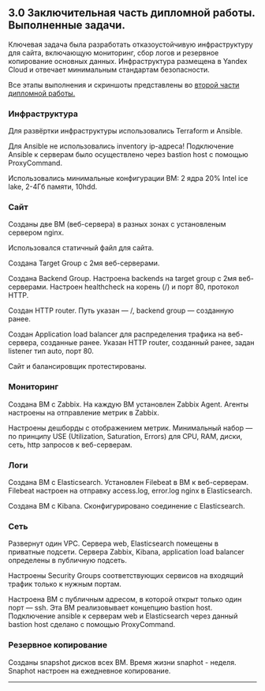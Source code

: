 ## 3.0 Заключительная часть дипломной работы. Выполненные задачи.

Ключевая задача была разработать отказоустойчивую инфраструктуру для сайта, включающую мониторинг, сбор логов и резервное копирование основных данных. Инфраструктура размещена в Yandex Cloud и отвечает минимальным стандартам безопасности.

Все этапы выполнения и скриншоты представлены во [второй части дипломной работы.](https://github.com/tverdyakov/diplom_tverdyakov-sys-20/blob/main/02_Основная%20часть%20дипломной%20работы/README.md) 

### Инфраструктура
Для развёртки инфраструктуры использовались Terraform и Ansible.  

Для Ansible не использовались inventory ip-адреса! Подключение Ansible к серверам было осуществлено через bastion host с помощью ProxyCommand.

Использовались минимальные конфигурации ВМ: 2 ядра 20% Intel ice lake, 2-4Гб памяти, 10hdd. 

### Сайт
Созданы две ВМ (веб-сервера) в разных зонах с установленым сервером nginx.

Использовался статичный файл для сайта.

Создана Target Group с 2мя веб-серверами.

Создана Backend Group. Настроена backends на target group с 2мя веб-серверами. Настроен healthcheck на корень (/) и порт 80, протокол HTTP.

Создан HTTP router. Путь указан — /, backend group — созданную ранее.

Создан Application load balancer для распределения трафика на веб-сервера, созданные ранее. Указан HTTP router, созданный ранее, задан listener тип auto, порт 80.

Сайт и балансировщик протестированы.

### Мониторинг
Создана ВМ с Zabbix. На каждую ВМ установлен Zabbix Agent. Агенты настроены на отправление метрик в Zabbix. 

Настроены дешборды с отображением метрик. Минимальный набор — по принципу USE (Utilization, Saturation, Errors) для CPU, RAM, диски, сеть, http запросов к веб-серверам. 

### Логи
Cоздана ВМ с Elasticsearch. Установлен Filebeat в ВМ к веб-серверам. Filebeat настроен на отправку access.log, error.log nginx в Elasticsearch.

Создана ВМ с Kibana. Сконфигурировано соединение с Elasticsearch.

### Сеть
Развернут один VPC. Сервера web, Elasticsearch помещены в приватные подсети. Сервера Zabbix, Kibana, application load balancer определены в публичную подсеть.

Настроены Security Groups соответствующих сервисов на входящий трафик только к нужным портам.

Настроена ВМ с публичным адресом, в которой открыт только один порт — ssh.  Эта ВМ  реализовывает концепцию bastion host. Подключение ansible к серверам web и Elasticsearch через данный bastion host сделано с помощью ProxyCommand.

### Резервное копирование
Созданы snapshot дисков всех ВМ. Время жизни snaphot - неделя. Snaphot настроен на ежедневное копирование.

---
